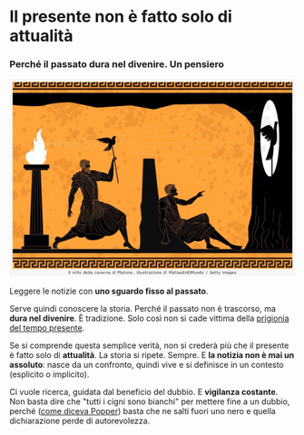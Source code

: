 # Il presente non è fatto solo di attualità

### Perché il passato dura nel divenire. Un pensiero

![Il mito della caverna di Platone. illustrazione di MatiasEnElMundo, Getty Images](/img/caverna-di-platone.jpg)

Leggere le notizie con **uno sguardo fisso al passato**.

Serve quindi conoscere la storia. Perché il passato non è trascorso, ma **dura nel divenire**. È tradizione. Solo così non si cade vittima della [prigionia del tempo presente](/articles/2024-06-25-google-ai-overviews.html).

Se si comprende questa semplice verità, non si crederà più che il presente è fatto solo di **attualità**. La storia si ripete. Sempre. E **la notizia non è mai un assoluto**: nasce da un confronto, quindi vive e si definisce in un contesto (esplicito o implicito).

Ci vuole ricerca, guidata dal beneficio del dubbio. E **vigilanza costante**. Non basta dire che "tutti i cigni sono bianchi" per mettere fine a un dubbio, perché ([come diceva Popper](https://amzn.to/457rRXa)) basta che ne salti fuori uno nero e quella dichiarazione perde di autorevolezza.